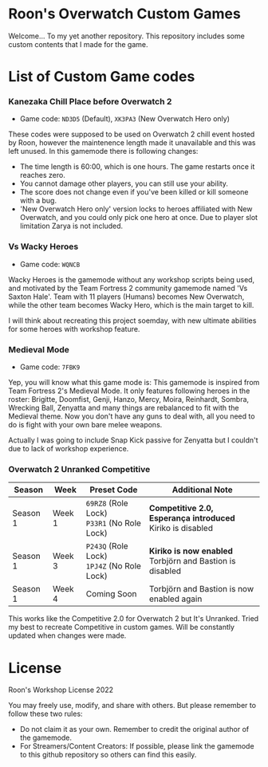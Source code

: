 # Roon's Overwatch Custom Games
Welcome... To my yet another repository. This repository includes some custom contents that I made for the game.

# List of Custom Game codes
### Kanezaka Chill Place before Overwatch 2
* Game code: `ND3D5` (Default), `XK3PA3` (New Overwatch Hero only)

These codes were supposed to be used on Overwatch 2 chill event hosted by Roon, however the maintenence length made it unavailable and this was left unused.
In this gamemode there is following changes:

* The time length is 60:00, which is one hours. The game restarts once it reaches zero.
* You cannot damage other players, you can still use your ability.
* The score does not change even if you've been killed or kill someone with a bug.
* 'New Overwatch Hero only' version locks to heroes affiliated with New Overwatch, and you could only pick one hero at once. Due to player slot limitation Zarya is not included.

### Vs Wacky Heroes
* Game code: `WQNCB`

Wacky Heroes is the gamemode without any workshop scripts being used, and motivated by the Team Fortress 2 community gamemode named 'Vs Saxton Hale'. Team with 11 players (Humans) becomes New Overwatch, while the other team becomes Wacky Hero, which is the main target to kill.

I will think about recreating this project soemday, with new ultimate abilities for some heroes with workshop feature.

### Medieval Mode
* Game code: `7FBK9`

Yep, you will know what this game mode is: This gamemode is inspired from Team Fortress 2's Medieval Mode. It only features following heroes in the roster: Brigitte, Doomfist, Genji, Hanzo, Mercy, Moira, Reinhardt, Sombra, Wrecking Ball, Zenyatta and many things are rebalanced to fit with the Medieval theme. Now you don't have any guns to deal with, all you need to do is fight with your own bare melee weapons.

Actually I was going to include Snap Kick passive for Zenyatta but I couldn't due to lack of workshop experience.

### Overwatch 2 Unranked Competitive
| Season | Week | Preset Code | Additional Note |
| ------ | ---- | ----------- | --------------- |
| Season 1 | Week 1 | `69RZ8` (Role Lock)<br />`P33R1` (No Role Lock) | **Competitive 2.0, Esperança introduced**<br />Kiriko is disabled |
| Season 1 | Week 3 | `P243Q` (Role Lock)<br />`1PJ4Z` (No Role Lock) | **Kiriko is now enabled**<br />Torbjörn and Bastion is disabled |
| Season 1 | Week 4 | Coming Soon | Torbjörn and Bastion is now enabled again |

This works like the Competitive 2.0 for Overwatch 2 but It's Unranked. Tried my best to recreate Competitive in custom games. Will be constantly updated when changes were made.

# License
Roon's Workshop License 2022

You may freely use, modify, and share with others. But please remember to follow these two rules:
* Do not claim it as your own. Remember to credit the original author of the gamemode.
* For Streamers/Content Creators: If possible, please link the gamemode to this github repository so others can find this easily.
